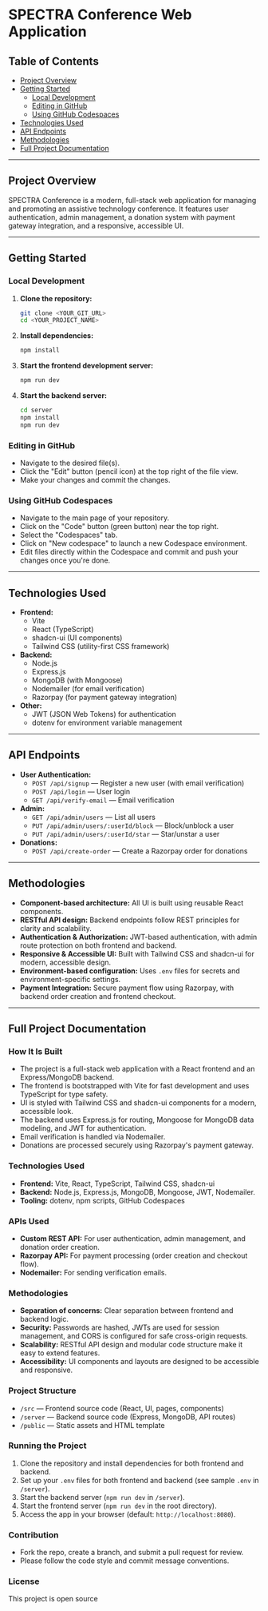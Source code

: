 # SPECTRA Conference Web Application

## Table of Contents
- [Project Overview](#project-overview)
- [Getting Started](#getting-started)
  - [Local Development](#local-development)
  - [Editing in GitHub](#editing-in-github)
  - [Using GitHub Codespaces](#using-github-codespaces)
- [Technologies Used](#technologies-used)
- [API Endpoints](#api-endpoints)
- [Methodologies](#methodologies)
- [Full Project Documentation](#full-project-documentation)

---

## Project Overview
SPECTRA Conference is a modern, full-stack web application for managing and promoting an assistive technology conference. It features user authentication, admin management, a donation system with payment gateway integration, and a responsive, accessible UI.

---

## Getting Started

### Local Development

1. **Clone the repository:**
   ```sh
   git clone <YOUR_GIT_URL>
   cd <YOUR_PROJECT_NAME>
   ```
2. **Install dependencies:**
   ```sh
   npm install
   ```
3. **Start the frontend development server:**
   ```sh
   npm run dev
   ```
4. **Start the backend server:**
   ```sh
   cd server
   npm install
   npm run dev
   ```

### Editing in GitHub
- Navigate to the desired file(s).
- Click the "Edit" button (pencil icon) at the top right of the file view.
- Make your changes and commit the changes.

### Using GitHub Codespaces
- Navigate to the main page of your repository.
- Click on the "Code" button (green button) near the top right.
- Select the "Codespaces" tab.
- Click on "New codespace" to launch a new Codespace environment.
- Edit files directly within the Codespace and commit and push your changes once you're done.

---

## Technologies Used
- **Frontend:**
  - Vite
  - React (TypeScript)
  - shadcn-ui (UI components)
  - Tailwind CSS (utility-first CSS framework)
- **Backend:**
  - Node.js
  - Express.js
  - MongoDB (with Mongoose)
  - Nodemailer (for email verification)
  - Razorpay (for payment gateway integration)
- **Other:**
  - JWT (JSON Web Tokens) for authentication
  - dotenv for environment variable management

---

## API Endpoints
- **User Authentication:**
  - `POST /api/signup` — Register a new user (with email verification)
  - `POST /api/login` — User login
  - `GET /api/verify-email` — Email verification
- **Admin:**
  - `GET /api/admin/users` — List all users
  - `PUT /api/admin/users/:userId/block` — Block/unblock a user
  - `PUT /api/admin/users/:userId/star` — Star/unstar a user
- **Donations:**
  - `POST /api/create-order` — Create a Razorpay order for donations

---

## Methodologies
- **Component-based architecture:** All UI is built using reusable React components.
- **RESTful API design:** Backend endpoints follow REST principles for clarity and scalability.
- **Authentication & Authorization:** JWT-based authentication, with admin route protection on both frontend and backend.
- **Responsive & Accessible UI:** Built with Tailwind CSS and shadcn-ui for modern, accessible design.
- **Environment-based configuration:** Uses `.env` files for secrets and environment-specific settings.
- **Payment Integration:** Secure payment flow using Razorpay, with backend order creation and frontend checkout.

---

## Full Project Documentation

### How It Is Built
- The project is a full-stack web application with a React frontend and an Express/MongoDB backend.
- The frontend is bootstrapped with Vite for fast development and uses TypeScript for type safety.
- UI is styled with Tailwind CSS and shadcn-ui components for a modern, accessible look.
- The backend uses Express.js for routing, Mongoose for MongoDB data modeling, and JWT for authentication.
- Email verification is handled via Nodemailer.
- Donations are processed securely using Razorpay's payment gateway.

### Technologies Used
- **Frontend:** Vite, React, TypeScript, Tailwind CSS, shadcn-ui
- **Backend:** Node.js, Express.js, MongoDB, Mongoose, JWT, Nodemailer.
- **Tooling:** dotenv, npm scripts, GitHub Codespaces

### APIs Used
- **Custom REST API:** For user authentication, admin management, and donation order creation.
- **Razorpay API:** For payment processing (order creation and checkout flow).
- **Nodemailer:** For sending verification emails.

### Methodologies
- **Separation of concerns:** Clear separation between frontend and backend logic.
- **Security:** Passwords are hashed, JWTs are used for session management, and CORS is configured for safe cross-origin requests.
- **Scalability:** RESTful API design and modular code structure make it easy to extend features.
- **Accessibility:** UI components and layouts are designed to be accessible and responsive.

### Project Structure
- `/src` — Frontend source code (React, UI, pages, components)
- `/server` — Backend source code (Express, MongoDB, API routes)
- `/public` — Static assets and HTML template

### Running the Project
1. Clone the repository and install dependencies for both frontend and backend.
2. Set up your `.env` files for both frontend and backend (see sample `.env` in `/server`).
3. Start the backend server (`npm run dev` in `/server`).
4. Start the frontend server (`npm run dev` in the root directory).
5. Access the app in your browser (default: `http://localhost:8080`).

### Contribution
- Fork the repo, create a branch, and submit a pull request for review.
- Please follow the code style and commit message conventions.

### License
This project is open source 